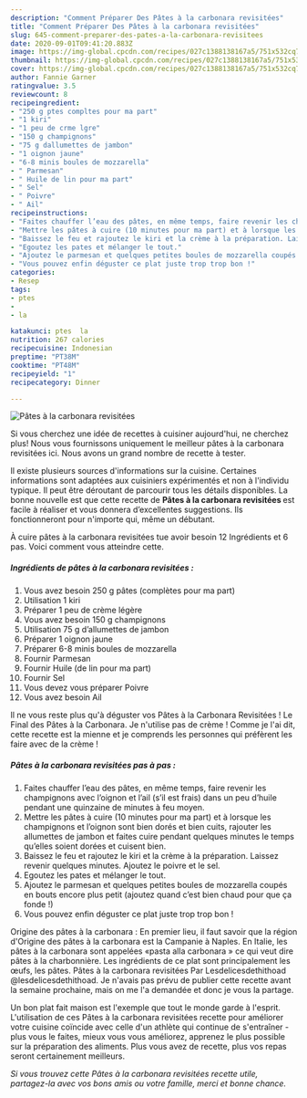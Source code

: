 ```yaml
---
description: "Comment Préparer Des Pâtes à la carbonara revisitées"
title: "Comment Préparer Des Pâtes à la carbonara revisitées"
slug: 645-comment-preparer-des-pates-a-la-carbonara-revisitees
date: 2020-09-01T09:41:20.883Z
image: https://img-global.cpcdn.com/recipes/027c1388138167a5/751x532cq70/pates-a-la-carbonara-revisitees-photo-principale-de-la-recette.jpg
thumbnail: https://img-global.cpcdn.com/recipes/027c1388138167a5/751x532cq70/pates-a-la-carbonara-revisitees-photo-principale-de-la-recette.jpg
cover: https://img-global.cpcdn.com/recipes/027c1388138167a5/751x532cq70/pates-a-la-carbonara-revisitees-photo-principale-de-la-recette.jpg
author: Fannie Garner
ratingvalue: 3.5
reviewcount: 8
recipeingredient:
- "250 g ptes compltes pour ma part"
- "1 kiri"
- "1 peu de crme lgre"
- "150 g champignons"
- "75 g dallumettes de jambon"
- "1 oignon jaune"
- "6-8 minis boules de mozzarella"
- " Parmesan"
- " Huile de lin pour ma part"
- " Sel"
- " Poivre"
- " Ail"
recipeinstructions:
- "Faites chauffer l’eau des pâtes, en même temps, faire revenir les champignons avec l’oignon et l’ail (s’il est frais) dans un peu d’huile pendant une quinzaine de minutes à feu moyen."
- "Mettre les pâtes à cuire (10 minutes pour ma part) et à lorsque les champignons et l’oignon sont bien dorés et bien cuits, rajouter les allumettes de jambon et faites cuire pendant quelques minutes le temps qu’elles soient dorées et cuisent bien."
- "Baissez le feu et rajoutez le kiri et la crème à la préparation. Laissez revenir quelques minutes. Ajoutez le poivre et le sel."
- "Egoutez les pates et mélanger le tout."
- "Ajoutez le parmesan et quelques petites boules de mozzarella coupés en bouts encore plus petit (ajoutez quand c’est bien chaud pour que ça fonde !)"
- "Vous pouvez enfin déguster ce plat juste trop trop bon !"
categories:
- Resep
tags:
- ptes
- 
- la

katakunci: ptes  la 
nutrition: 267 calories
recipecuisine: Indonesian
preptime: "PT38M"
cooktime: "PT48M"
recipeyield: "1"
recipecategory: Dinner

---
```



![Pâtes à la carbonara revisitées](https://img-global.cpcdn.com/recipes/027c1388138167a5/751x532cq70/pates-a-la-carbonara-revisitees-photo-principale-de-la-recette.jpg)

Si vous cherchez une idée de recettes à cuisiner aujourd'hui, ne cherchez plus! Nous vous fournissons uniquement le meilleur pâtes à la carbonara revisitées ici. Nous avons un grand nombre de recette à tester.

Il existe plusieurs sources d'informations sur la cuisine. Certaines informations sont adaptées aux cuisiniers expérimentés et non à l'individu typique. Il peut être déroutant de parcourir tous les détails disponibles. La bonne nouvelle est que cette recette de <strong> Pâtes à la carbonara revisitées </strong> est facile à réaliser et vous donnera d’excellentes suggestions. Ils fonctionneront pour n'importe qui, même un débutant.

<!--inarticleads1-->

À cuire pâtes à la carbonara revisitées tue avoir besoin 12 Ingrédients et 6 pas. Voici comment vous atteindre cette.

##### Ingrédients de pâtes à la carbonara revisitées :

1. Vous avez besoin 250 g pâtes (complètes pour ma part)
1. Utilisation 1 kiri
1. Préparer 1 peu de crème légère
1. Vous avez besoin 150 g champignons
1. Utilisation 75 g d’allumettes de jambon
1. Préparer 1 oignon jaune
1. Préparer 6-8 minis boules de mozzarella
1. Fournir  Parmesan
1. Fournir  Huile (de lin pour ma part)
1. Fournir  Sel
1. Vous devez vous préparer  Poivre
1. Vous avez besoin  Ail


Il ne vous reste plus qu&#39;à déguster vos Pâtes à la Carbonara Revisitées ! Le Final des Pâtes à la Carbonara. Je n&#39;utilise pas de crème ! Comme je l&#39;ai dit, cette recette est la mienne et je comprends les personnes qui préfèrent les faire avec de la crème ! 

<!--inarticleads2-->

##### Pâtes à la carbonara revisitées pas à pas :

1. Faites chauffer l’eau des pâtes, en même temps, faire revenir les champignons avec l’oignon et l’ail (s’il est frais) dans un peu d’huile pendant une quinzaine de minutes à feu moyen.
1. Mettre les pâtes à cuire (10 minutes pour ma part) et à lorsque les champignons et l’oignon sont bien dorés et bien cuits, rajouter les allumettes de jambon et faites cuire pendant quelques minutes le temps qu’elles soient dorées et cuisent bien.
1. Baissez le feu et rajoutez le kiri et la crème à la préparation. Laissez revenir quelques minutes. Ajoutez le poivre et le sel.
1. Egoutez les pates et mélanger le tout.
1. Ajoutez le parmesan et quelques petites boules de mozzarella coupés en bouts encore plus petit (ajoutez quand c’est bien chaud pour que ça fonde !)
1. Vous pouvez enfin déguster ce plat juste trop trop bon !


Origine des pâtes à la carbonara : En premier lieu, il faut savoir que la région d&#39;Origine des pâtes à la carbonara est la Campanie à Naples. En Italie, les pâtes à la carbonara sont appelées «pasta alla carbonara » ce qui veut dire pâtes à la charbonnière. Les ingrédients de ce plat sont principalement les œufs, les pâtes. Pâtes à la carbonara revisitées Par Lesdelicesdethithoad @lesdelicesdethithoad. Je n&#39;avais pas prévu de publier cette recette avant la semaine prochaine, mais on me l&#39;a demandée et donc je vous la partage. 

<!--inarticleads1-->

<p>
Un bon plat fait maison est l'exemple que tout le monde garde à l'esprit. L'utilisation de ces Pâtes à la carbonara revisitées recette pour améliorer votre cuisine coïncide avec celle d'un athlète qui continue de s'entraîner - plus vous le faites, mieux vous vous améliorez, apprenez le plus possible sur la préparation des aliments. Plus vous avez de recette, plus vos repas seront certainement meilleurs.
</p>

<p>
<i>Si vous trouvez cette Pâtes à la carbonara revisitées recette utile, partagez-la avec vos bons amis ou votre famille, merci et bonne chance.</i>
</p>
